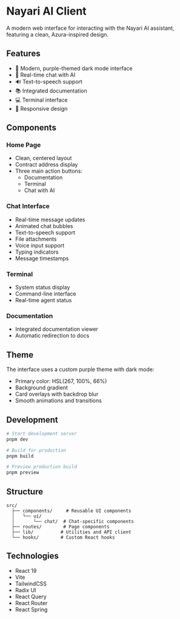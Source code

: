 # Nayari AI Client

A modern web interface for interacting with the Nayari AI assistant, featuring a clean, Azura-inspired design.

## Features

- 🎨 Modern, purple-themed dark mode interface
- 💬 Real-time chat with AI
- 🔊 Text-to-speech support
- 📚 Integrated documentation
- 💻 Terminal interface
- 📱 Responsive design

## Components

### Home Page
- Clean, centered layout
- Contract address display
- Three main action buttons:
  - Documentation
  - Terminal
  - Chat with AI

### Chat Interface
- Real-time message updates
- Animated chat bubbles
- Text-to-speech support
- File attachments
- Voice input support
- Typing indicators
- Message timestamps

### Terminal
- System status display
- Command-line interface
- Real-time agent status

### Documentation
- Integrated documentation viewer
- Automatic redirection to docs

## Theme

The interface uses a custom purple theme with dark mode:
- Primary color: HSL(267, 100%, 66%)
- Background gradient
- Card overlays with backdrop blur
- Smooth animations and transitions

## Development

```bash
# Start development server
pnpm dev

# Build for production
pnpm build

# Preview production build
pnpm preview
```

## Structure

```
src/
  ├── components/     # Reusable UI components
  │   └── ui/
  │       └── chat/  # Chat-specific components
  ├── routes/        # Page components
  ├── lib/          # Utilities and API client
  └── hooks/        # Custom React hooks
```

## Technologies

- React 19
- Vite
- TailwindCSS
- Radix UI
- React Query
- React Router
- React Spring
